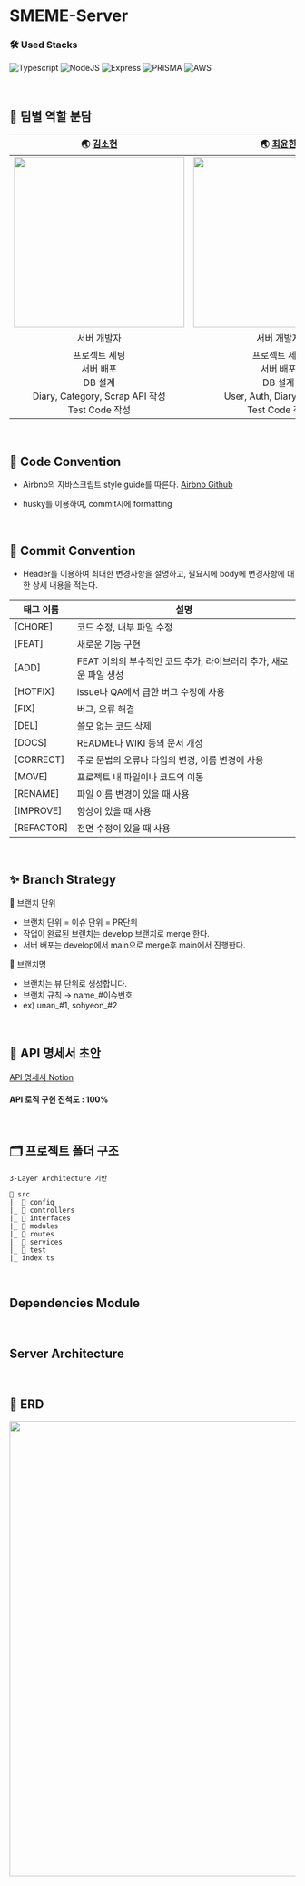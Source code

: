 # SMEME-Server

### 🛠 Used Stacks
 ![Typescript](https://img.shields.io/badge/Typescript-3178C6?style=for-the-badge&logo=typescript&logoColor=white)
 ![NodeJS](https://img.shields.io/badge/Node.js-6DA55F?style=for-the-badge&logo=node.js&logoColor=white)
 ![Express](https://img.shields.io/badge/Express-000000?style=for-the-badge&logo=express&logoColor=white)
 ![PRISMA](https://img.shields.io/badge/Prisma-2D3748?style=for-the-badge&logo=Prisma&logoColor=white) 
 ![AWS](https://img.shields.io/badge/AWS-%23FF9900.svg?style=for-the-badge&logo=amazon-aws&logoColor=white)

<br/>

## 👥 팀별 역할 분담

|                **🌏 [김소현](https://github.com/thguss)**                 |                **🌏 [최윤한](https://github.com/unanchoi)**                 |
  |:-----------------------------------:|:-----------------------------------:|
| <img src="https://user-images.githubusercontent.com/81692211/210775327-2b1f663d-4f55-46dd-881a-34c978aa621f.jpg" width="300" height="300" /> |<img src ="https://avatars.githubusercontent.com/u/81692211?v=4" width="300" height="300" /> |
|                                 서버 개발자                                  |                                 서버 개발자                                 |
|        프로젝트 세팅<br />서버 배포<br />DB 설계<br /> Diary, Category, Scrap API 작성<br /> Test Code 작성 <br />        |        프로젝트 세팅<br />서버 배포<br />DB 설계<br >User, Auth, Diary  API 작성<br /> Test Code 작성        |

<br/>

## 📏 Code Convention
- Airbnb의 자바스크립트 style guide를 따른다.
[Airbnb Github](https://github.com/airbnb/javascript)

- husky를 이용하여, commit시에 formatting

<br/>

## 🌴 Commit Convention
- Header를 이용하여 최대한 변경사항을 설명하고, 필요시에 body에 변경사항에 대한 상세 내용을 적는다.

| 태그 이름 | 설명 |
| --- | --- |
| [CHORE] | 코드 수정, 내부 파일 수정 |
| [FEAT] | 새로운 기능 구현 |
| [ADD] | FEAT 이외의 부수적인 코드 추가, 라이브러리 추가, 새로운 파일 생성 |
| [HOTFIX] | issue나 QA에서 급한 버그 수정에 사용 |
| [FIX] | 버그, 오류 해결 |
| [DEL] | 쓸모 없는 코드 삭제 |
| [DOCS] | README나 WIKI 등의 문서 개정 |
| [CORRECT] | 주로 문법의 오류나 타입의 변경, 이름 변경에 사용 |
| [MOVE] | 프로젝트 내 파일이나 코드의 이동 |
| [RENAME] | 파일 이름 변경이 있을 때 사용 |
| [IMPROVE] | 향상이 있을 때 사용 |
| [REFACTOR] | 전면 수정이 있을 때 사용 |

<br/>

## ✨ Branch Strategy

📌 브랜치 단위 <br />
- 브랜치 단위 = 이슈 단위 = PR단위
- 작업이 완료된 브랜치는 develop 브랜치로 merge 한다.
- 서버 배포는 develop에서 main으로 merge후 main에서 진행한다. 

📌 브랜치명
- 브랜치는 뷰 단위로 생성합니다.
- 브랜치 규칙 → name_#이슈번호
- ex) unan_#1, sohyeon_#2

<br/>

## 📃 API 명세서 초안
[API 명세서 Notion](https://carnation-hearing-eb3.notion.site/API-d7387bba98474e63a5085843188e537f )

#### API 로직 구현 진척도 : 100%

<br/>

## 🗂 프로젝트 폴더 구조

```
3-Layer Architecture 기반

📁 src
|_ 📁 config
|_ 📁 controllers
|_ 📁 interfaces
|_ 📁 modules
|_ 📁 routes
|_ 📁 services
|_ 📁 test
|_ index.ts

```

<br/>

## Dependencies Module

<br/>

## Server Architecture

<br/>

## 🥫 ERD

<img width="802" src="https://user-images.githubusercontent.com/81692211/210778101-46a8c449-cb02-4879-838e-5c1828af5747.png">

<br/>
